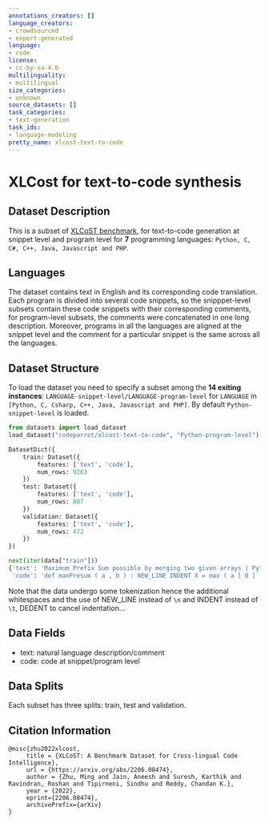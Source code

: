 ```yaml
---
annotations_creators: []
language_creators:
- crowdsourced
- expert-generated
language:
- code
license:
- cc-by-sa-4.0
multilinguality:
- multilingual
size_categories:
- unknown
source_datasets: []
task_categories:
- text-generation
task_ids:
- language-modeling
pretty_name: xlcost-text-to-code
---
```


# XLCost for text-to-code synthesis

## Dataset Description
This is a subset of [XLCoST benchmark](https://github.com/reddy-lab-code-research/XLCoST), for text-to-code generation at snippet level and program level for **7** programming languages: `Python, C, C#, C++, Java, Javascript and PHP`. 

## Languages

The dataset contains text in English and its corresponding code translation. Each program is divided into several code snippets, so the snipppet-level subsets contain these code snippets with their corresponding comments, for program-level subsets, the comments were concatenated in one long description. Moreover, programs in all the languages are aligned at the snippet level and the comment for a particular snippet is the same across all the languages. 

## Dataset Structure
To load the dataset you need to specify a subset among the **14 exiting instances**: `LANGUAGE-snippet-level/LANGUAGE-program-level` for `LANGUAGE` in `[Python, C, Csharp, C++, Java, Javascript and PHP]`. By default `Python-snippet-level` is loaded. 

```python
from datasets import load_dataset
load_dataset("codeparrot/xlcost-text-to-code", "Python-program-level")

DatasetDict({
    train: Dataset({
        features: ['text', 'code'],
        num_rows: 9263
    })
    test: Dataset({
        features: ['text', 'code'],
        num_rows: 887
    })
    validation: Dataset({
        features: ['text', 'code'],
        num_rows: 472
    })
})
```

```python
next(iter(data["train"]))
{'text': 'Maximum Prefix Sum possible by merging two given arrays | Python3 implementation of the above approach ; Stores the maximum prefix sum of the array A [ ] ; Traverse the array A [ ] ; Stores the maximum prefix sum of the array B [ ] ; Traverse the array B [ ] ; Driver code',
 'code': 'def maxPresum ( a , b ) : NEW_LINE INDENT X = max ( a [ 0 ] , 0 ) NEW_LINE for i in range ( 1 , len ( a ) ) : NEW_LINE INDENT a [ i ] += a [ i - 1 ] NEW_LINE X = max ( X , a [ i ] ) NEW_LINE DEDENT Y = max ( b [ 0 ] , 0 ) NEW_LINE for i in range ( 1 , len ( b ) ) : NEW_LINE INDENT b [ i ] += b [ i - 1 ] NEW_LINE Y = max ( Y , b [ i ] ) NEW_LINE DEDENT return X + Y NEW_LINE DEDENT A = [ 2 , - 1 , 4 , - 5 ] NEW_LINE B = [ 4 , - 3 , 12 , 4 , - 3 ] NEW_LINE print ( maxPresum ( A , B ) ) NEW_LINE'}
```
Note that the data undergo some tokenization hence the additional whitespaces and the use of NEW_LINE instead of `\n` and INDENT instead of `\t`, DEDENT to cancel indentation...

## Data Fields

* text: natural language description/comment
* code: code at snippet/program level

## Data Splits

Each subset has three splits: train, test and validation.

## Citation Information

```
@misc{zhu2022xlcost,
     title = {XLCoST: A Benchmark Dataset for Cross-lingual Code Intelligence},
     url = {https://arxiv.org/abs/2206.08474},
     author = {Zhu, Ming and Jain, Aneesh and Suresh, Karthik and Ravindran, Roshan and Tipirneni, Sindhu and Reddy, Chandan K.},
     year = {2022},
     eprint={2206.08474},
     archivePrefix={arXiv}
}
```
